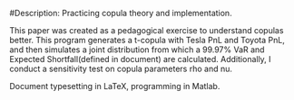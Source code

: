 #Description:
Practicing copula theory and implementation.

This paper was created as a pedagogical exercise to understand copulas better. 
This program generates a t-copula with Tesla PnL and Toyota PnL, and then simulates a 
joint distribution from which a 99.97% VaR and Expected Shortfall(defined in document) are calculated. 
Additionally, I conduct a sensitivity test on copula parameters rho and nu.

Document typesetting in LaTeX, programming in Matlab.
